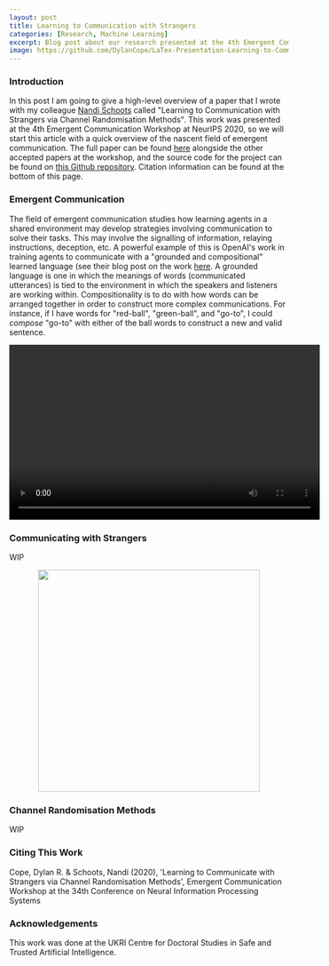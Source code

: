 ```yaml
---
layout: post
title: Learning to Communication with Strangers
categories: [Research, Machine Learning]
excerpt: Blog post about our research presented at the 4th Emergent Communication Workshop at NeurIPS 2020.
image: https://github.com/DylanCope/LaTex-Presentation-Learning-to-Communicate-with-Strangers/raw/main/figures/teacher_student_cartoon.png
---
```


### Introduction

In this post I am going to give a high-level overview of a paper that I wrote with my colleague [Nandi Schoots](https://safeandtrustedai.org/person/nandi-schoots/) called "Learning to Communication with Strangers via Channel Randomisation Methods". 
This work was presented at the 4th Emergent Communication Workshop at NeurIPS 2020, so we will start this article with a quick overview of the nascent field of emergent communication. 
The full paper can be found [here](https://sites.google.com/view/emecom2020/accepted-papers) alongside the other accepted papers at the workshop, and the source code for the project can be found on [this Github repository](https://github.com/DylanCope/zero-shot-comm).
Citation information can be found at the bottom of this page.


### Emergent Communication

The field of emergent communication studies how learning agents in a shared environment may develop strategies involving communication to solve their tasks.
This may involve the signalling of information, relaying instructions, deception, etc.
A powerful example of this is OpenAI's work in training agents to communicate with a "grounded and compositional" learned language (see their blog post on the work [here](https://openai.com/blog/learning-to-communicate/). 
A grounded language is one in which the meanings of words (communicated utterances) is tied to the environment in which the speakers and listeners are working within.
Compositionality is to do with how words can be arranged together in order to construct more complex communications. For instance, if I have words for "red-ball", "green-ball", and "go-to", I could _compose_ "go-to" with either of the ball words to construct a new and valid sentence.

<!-- <iframe width="560" height="315" src="https://www.youtube.com/embed/liVFy7ZO4OA" title="YouTube video player" frameborder="0" allow="accelerometer; autoplay; clipboard-write; encrypted-media; gyroscope; picture-in-picture" allowfullscreen></iframe> -->

<video width="560" height="315" controls>
  <source src="https://www.youtube.com/embed/liVFy7ZO4OA">
Your browser does not support the video tag.
</video>

<!-- [![Video of OpenAI's Learned Communicating Agents](https://img.youtube.com/vi/liVFy7ZO4OA/0.jpg)](https://www.youtube.com/watch?v=liVFy7ZO4OA) -->

<!-- <video src="https://www.youtube.com/watch?v=liVFy7ZO4OA" controls="controls" style="max-width: 730px;">
</video> -->

### Communicating with Strangers

WIP

<p align="center">
<img src="https://github.com/DylanCope/LaTex-Presentation-Learning-to-Communicate-with-Strangers/raw/main/figures/teacher_student_cartoon.png" width="400px" display="block" margin-left="auto" margin-right="auto" class="center"/>
</p>


### Channel Randomisation Methods

WIP


### Citing This Work

Cope, Dylan R. & Schoots, Nandi (2020), 'Learning to Communicate with Strangers via Channel Randomisation Methods', Emergent Communication Workshop at the 34th Conference on Neural Information Processing Systems

### Acknowledgements

This work was done at the UKRI Centre for Doctoral Studies in Safe and Trusted Artificial Intelligence.
